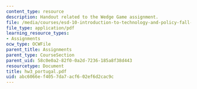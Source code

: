 ```yaml
---
content_type: resource
description: Handout related to the Wedge Game assignment.
file: /media/courses/esd-10-introduction-to-technology-and-policy-fall-2006/abc6066ef4057da7acf602ef6d2cac9c_hw3_portugal.pdf
file_type: application/pdf
learning_resource_types:
- Assignments
ocw_type: OCWFile
parent_title: Assignments
parent_type: CourseSection
parent_uid: 58c0e0a2-82f0-0a2d-7236-185a8f38d443
resourcetype: Document
title: hw3_portugal.pdf
uid: abc6066e-f405-7da7-acf6-02ef6d2cac9c
---
```

